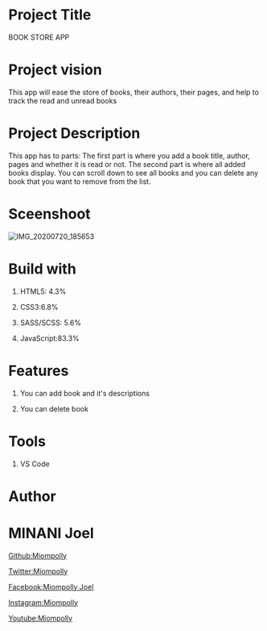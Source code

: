 # Project Title
BOOK STORE APP

# Project vision
This app will ease the store of books, their authors, their pages, and help to track the read and unread books

# Project Description
This app has to parts: The first part is where you add a book title, author, pages and whether it is read or not. The second part is where all added books display. You can scroll down to see all books and you can delete any book that you want to remove from the list.

# Sceenshoot
![IMG_20200720_185653](https://user-images.githubusercontent.com/104558335/173240008-2adcac05-bd7b-4d45-8c02-0ce7cb6ba404.JPG)


# Build with
1. HTML5: 4.3%

3. CSS3:6.8%

5. SASS/SCSS: 5.6%

5. JavaScript:83.3%
# Features
1. You can add book and it's descriptions

3. You can delete book
# Tools
1. VS Code
# Author
# MINANI Joel
[Github:Miompolly](https://github.com/)

[Twitter:Miompolly](https://twitter.com/miompolly_)

[Facebook:Miompolly Joel](https://www.facebook.com/Miompolly.The.Myna)

[Instagram:Miompolly](https://www.instagram.com/miompolly_/)

[Youtube:Miompolly](https://www.youtube.com/channel/UCJCSlS7KnB8AzgPNcgNVTGA)
